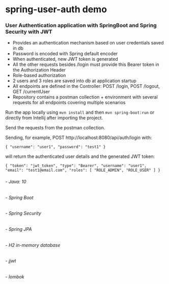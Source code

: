 # spring-user-auth demo
### User Authentication application with SpringBoot and Spring Security with JWT

- Provides an authentication mechanism based on user credentials saved in db
- Password is encoded with Spring default encoder
- When authenticated, new JWT token is generated
- All the other requests besides /login must provide this Bearer token in the Authorization Header
- Role-based authorization
- 2 users and 3 roles are saved into db at application startup
- All endpoints are defined in the Controller: POST /login, POST /logout, GET /currentUser
- Repository contains a postman collection + environment with several requests for all endpoints covering multiple scenarios

Run the app locally using `mvn install` and then `mvn spring-boot:run` or directly from Intellij after importing the project.

Send the requests from the postman collection.

Sending, for example, POST http://localhost:8080/api/auth/login with:

`{
"username": "user1",
"password": "test1"
}`

will return the authenticated user details and the generated JWT token:

`{
"token": "jwt_token",
"type": "Bearer",
"username": "user1",
"email": "test1@email.com",
"roles": [
"ROLE_ADMIN",
"ROLE_USER"
]
}`

###### - Java: 10
###### - Spring Boot
###### - Spring Security
###### - Spring JPA
###### - H2 in-memory database
###### - jjwt
###### - lombok
